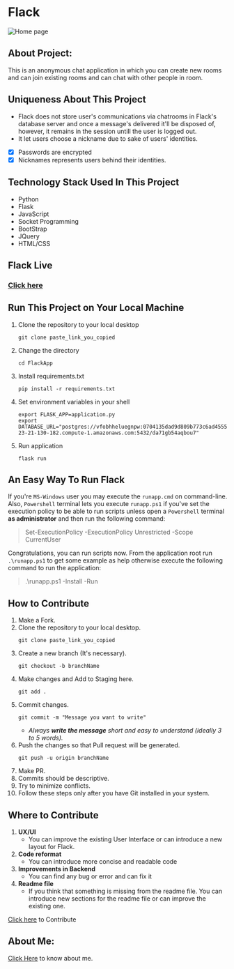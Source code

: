 # Flack


![Home page](static/home_page.png)


## About Project:
This is an anonymous chat application in which you can create new rooms and can join existing rooms and can chat with other people in room.
## Uniqueness About This Project
* Flack does not store user's communications via chatrooms in Flack's database server and once a message's delivered it'll be disposed of, however, it remains in the session untill the user is logged out.
* It let users choose a nickname due to sake of users' identities.
- [x] Passwords are encrypted
- [x] Nicknames represents users behind their identities.

## Technology Stack Used In This Project
* Python
* Flask
* JavaScript
* Socket Programming
* BootStrap
* JQuery
* HTML/CSS

## Flack Live
### [Click here]( https://flack-web-app.herokuapp.com/) 

## Run This Project on Your Local Machine

1. Clone the repository to your local desktop
    ```
    git clone paste_link_you_copied
    ```
2. Change the directory 
    ```
    cd FlackApp
    ```
3. Install requirements.txt
    ```
    pip install -r requirements.txt 
    ```
4. Set environment variables in your shell
    ```
    export FLASK_APP=application.py
    export DATABASE_URL="postgres://vfobhheluegnpw:0704135dad9d809b773c6ad4555bfdc87cd76999ccb90c8c99a0ec982f3267de@ec2-23-21-130-182.compute-1.amazonaws.com:5432/da71gb54aqbou7"
    ```
5. Run application
    ```
    flask run
    ```

## An Easy Way To Run Flack
If you're `MS-Windows` user you may execute the `runapp.cmd` on command-line. Also, `Powershell` terminal lets you execute `runapp.ps1` if you've set the execution policy to be able to run scripts unless open a `Powershell` terminal __as administrator__ and then run the following command:

> Set-ExecutionPolicy -ExecutionPolicy Unrestricted -Scope CurrentUser

Congratulations, you can run scripts now. From the application root run `.\runapp.ps1` to get some example as help otherwise execute the following command to run the application:

> .\runapp.ps1 -Install -Run

 
## How to Contribute

1. Make a Fork.
2. Clone the repository to your local desktop.
    ```
    git clone paste_link_you_copied
    ```
3. Create a new branch (It's necessary).
    ```
    git checkout -b branchName
    ```
4. Make changes and Add to Staging here.
    ```
    git add .
    ```
5. Commit changes.
    ```
    git commit -m "Message you want to write"
    ```
    * _Always __write the message__ short and easy to understand (ideally 3 to 5 words)._
6. Push the changes so that Pull request will be generated.
    ```
    git push -u origin branchName
    ```
7. Make PR.
8. Commits should be descriptive.
9. Try to minimize conflicts.
10. Follow these steps only after you have Git installed in your system.

## Where to Contribute
1. __UX/UI__
    * You can improve the existing User Interface or can introduce a new layout for Flack.
2. __Code reformat__
    * You can introduce more concise and readable code 
3. __Improvements in Backend__
    * You can find any bug or error and can fix it
4. __Readme file__
    * If you think that something is missing from the readme file. You can introduce new sections for the readme file or can improve the existing one. 


[Click here](https://github.com/HemendraKhatik/FlackApp) to Contribute 

## About Me:

[Click Here](https://hemendrakhatik.github.io/Portfolio/) to know about me.



